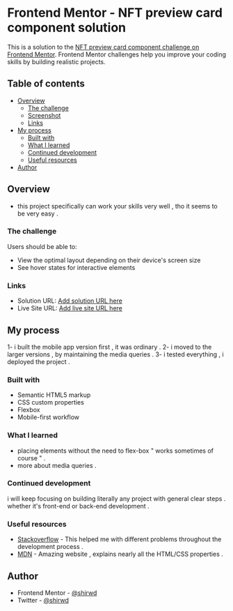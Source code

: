 # Frontend Mentor - NFT preview card component solution

This is a solution to the [NFT preview card component challenge on Frontend Mentor](https://www.frontendmentor.io/challenges/nft-preview-card-component-SbdUL_w0U). Frontend Mentor challenges help you improve your coding skills by building realistic projects. 

## Table of contents

- [Overview](#overview)
  - [The challenge](#the-challenge)
  - [Screenshot](#screenshot)
  - [Links](#links)
- [My process](#my-process)
  - [Built with](#built-with)
  - [What I learned](#what-i-learned)
  - [Continued development](#continued-development)
  - [Useful resources](#useful-resources)
- [Author](#author)


## Overview
- this project specifically can work your skills very well , tho it seems to be very easy .

### The challenge

Users should be able to:

- View the optimal layout depending on their device's screen size
- See hover states for interactive elements

### Links

- Solution URL: [Add solution URL here](https://your-solution-url.com)
- Live Site URL: [Add live site URL here](https://your-live-site-url.com)

## My process
1- i built the mobile app version first , it was ordinary .
2- i moved to the larger versions , by maintaining the media queries .
3- i tested everything , i deployed the project .

### Built with

- Semantic HTML5 markup
- CSS custom properties
- Flexbox
- Mobile-first workflow

### What I learned
- placing elements without the need to flex-box " works sometimes of course " .
- more about media queries .

### Continued development

i will keep focusing on building literally any project with general clear steps .
whether it's front-end or back-end development .

### Useful resources

- [Stackoverflow](https://stackoverflow.com/) - This helped me with different problems throughout the development process .
- [MDN](https://developer.mozilla.org/fr/) - Amazing website , explains nearly all the HTML/CSS properties .


## Author

- Frontend Mentor - [@shirwd](https://www.frontendmentor.io/profile/shirwd)
- Twitter - [@shirwd](https://www.twitter.com/shirwd)


